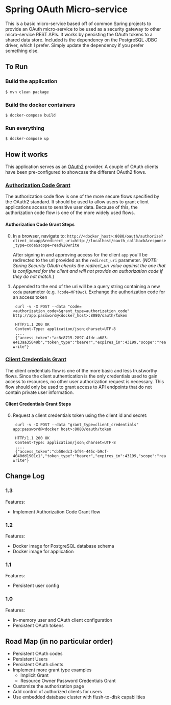 # Spring OAuth Micro-service

This is a basic micro-service based off of common Spring projects to provide an OAuth micro-service to be used as a security
 gateway to other micro-service REST APIs.  It works by persisting the OAuth tokens to a shared data store.  Included is 
the dependency on the PostgreSQL JDBC driver, which I prefer.  Simply update the dependency if you prefer something 
else.

## To Run
### Build the application
`$ mvn clean package` 

### Build the docker containers
`$ docker-compose build`

### Run everything
`$ docker-compose up`

## How it works
This application serves as an [OAuth2](http://tools.ietf.org/html/rfc6749) provider. A couple of OAuth clients have 
been pre-configured to showcase the different OAuth2 flows. 

### [Authorization Code Grant](https://tools.ietf.org/html/rfc6749#section-4.1)

The authorization code flow is one of the more secure flows specified by the OAuth2 standard.  It should be used to allow
users to grant client applications access to sensitive user data.  Because of this, the authorization code flow is one 
of the more widely used flows.

#### Authorization Code Grant Steps 

0. In a browser, navigate to:
`http://<docker_host>:8080/oauth/authorize?client_id=app&redirect_uri=http://localhost/oauth_callback&response_type=code&scope=read%20write`

    After signing in and approving access for the client `app` you'll be redirected to the url provided as the `redirect_uri` 
    parameter.  (*NOTE: Spring Security OAuth checks the redirect_uri value against the one that is configured for the client 
    and will not provide an authorization code if they do not match.*)  

0. Appended to the end of the uri will be a query string containing a new `code` parameter (e.g. `?code=MFtOwc`).  Exchange 
the authorization code for an access token

        curl -v -X POST --data "code=<authorization_code>&grant_type=authorization_code" http://app:password@<docker_host>:8080/oauth/token

        HTTP/1.1 200 OK
        Content-Type: application/json;charset=UTF-8
        ....
        {"access_token":"ac8c8715-2897-4fdc-a683-e413aa35049b","token_type":"bearer","expires_in":43199,"scope":"read write"}

### [Client Credentials Grant](https://tools.ietf.org/html/rfc6749#section-4.4)

The client credentials flow is one of the more basic and less trustworthy flows.  Since the client authentication is 
the only credentials used to gain access to resources, no other user authorization request is necessary.  This flow 
should only be used to grant access to API endpoints that do not contain private user information.

#### Client Credentials Grant Steps

0. Request a client credentials token using the client id and secret:

        curl -v -X POST --data "grant_type=client_credentials" app:password@<docker host>:8080/oauth/token

        HTTP/1.1 200 OK
        Content-Type: application/json;charset=UTF-8
        ....
        {"access_token":"cb50edc3-bf94-445c-b9cf-4040dd1901c1","token_type":"bearer","expires_in":43199,"scope":"read write"}

## Change Log
### 1.3
Features:
- Implement Authorization Code Grant flow

### 1.2
Features:
- Docker image for PostgreSQL database schema
- Docker image for application

### 1.1
Features:
- Persistent user config

### 1.0
Features:
- In-memory user and OAuth client configuration
- Persistent OAuth tokens

## Road Map (in no particular order)
- Persistent OAuth codes
- Persistent Users
- Persistent OAuth clients
- Implement more grant type examples
    - Implicit Grant
    - Resource Owner Password Credentials Grant
- Customize the authorization page
- Add control of authorized clients for users
- Use embedded database cluster with flush-to-disk capabilities
